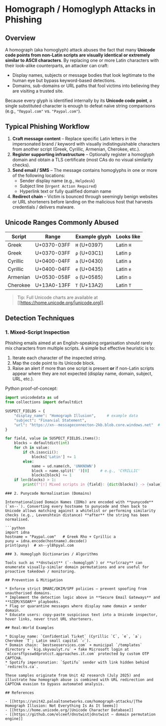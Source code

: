 # Homograph / Homoglyph Attacks in Phishing


## Overview

A homograph (aka homoglyph) attack abuses the fact that many **Unicode code points from non-Latin scripts are visually identical or extremely similar to ASCII characters**. By replacing one or more Latin characters with their look-alike counterparts, an attacker can craft:

* Display names, subjects or message bodies that look legitimate to the human eye but bypass keyword-based detections.
* Domains, sub-domains or URL paths that fool victims into believing they are visiting a trusted site.

Because every glyph is identified internally by its **Unicode code point**, a single substituted character is enough to defeat naïve string comparisons (e.g., `"Παypal.com"` vs. `"Paypal.com"`).

## Typical Phishing Workflow

1. **Craft message content** – Replace specific Latin letters in the impersonated brand / keyword with visually indistinguishable characters from another script (Greek, Cyrillic, Armenian, Cherokee, etc.).
2. **Register supporting infrastructure** – Optionally register a homoglyph domain and obtain a TLS certificate (most CAs do no visual similarity checks).
3. **Send email / SMS** – The message contains homoglyphs in one or more of the following locations:
   * Sender display name (e.g., `Ηеlрdеѕk`)
   * Subject line (`Urgеnt Аctіon Rеquіrеd`)
   * Hyperlink text or fully qualified domain name
4. **Redirect chain** – Victim is bounced through seemingly benign websites or URL shorteners before landing on the malicious host that harvests credentials / delivers malware.

## Unicode Ranges Commonly Abused

| Script | Range | Example glyph | Looks like |
|--------|-------|---------------|------------|
| Greek  | U+0370-03FF | `Η` (U+0397) | Latin `H` |
| Greek  | U+0370-03FF | `ρ` (U+03C1) | Latin `p` |
| Cyrillic | U+0400-04FF | `а` (U+0430) | Latin `a` |
| Cyrillic | U+0400-04FF | `е` (U+0435) | Latin `e` |
| Armenian | U+0530-058F | `օ` (U+0585) | Latin `o` |
| Cherokee | U+13A0-13FF | `Ꭲ` (U+13A2) | Latin `T` |

> Tip: Full Unicode charts are available at [[https://home.unicode.org/|unicode.org]].

## Detection Techniques

### 1. Mixed-Script Inspection

Phishing emails aimed at an English-speaking organisation should rarely mix characters from multiple scripts.  A simple but effective heuristic is to:

1. Iterate each character of the inspected string.
2. Map the code point to its Unicode block.
3. Raise an alert if more than one script is present **or** if non-Latin scripts appear where they are not expected (display name, domain, subject, URL, etc.).

Python proof-of-concept:

```python
import unicodedata as ud
from collections import defaultdict

SUSPECT_FIELDS = {
    "display_name": "Ηоmоgraph Illusion",     # example data
    "subject": "Finаnꮯiаl Տtatеmеnt",
    "url": "https://xn--messageconnecton-2kb.blob.core.windows.net"  # punycode
}

for field, value in SUSPECT_FIELDS.items():
    blocks = defaultdict(int)
    for ch in value:
        if ch.isascii():
            blocks['Latin'] += 1
        else:
            name = ud.name(ch, 'UNKNOWN')
            block = name.split(' ')[0]     # e.g., 'CYRILLIC'
            blocks[block] += 1
    if len(blocks) > 1:
        print(f"[!] Mixed scripts in {field}: {dict(blocks)} -> {value}")
```
```
### 2. Punycode Normalisation (Domains)

Internationalised Domain Names (IDNs) are encoded with **punycode** (`xn--`). Converting every hostname to punycode and then back to Unicode allows matching against a whitelist or performing similarity checks (e.g., Levenshtein distance) **after** the string has been normalised.

```python
import idna
hostname = "Ρаypal.com"   # Greek Rho + Cyrillic a
puny = idna.encode(hostname).decode()
print(puny)  # xn--yl8hpyal.com
```
```
### 3. Homoglyph Dictionaries / Algorithms

Tools such as **dnstwist** (`--homoglyph`) or **urlcrazy** can enumerate visually-similar domain permutations and are useful for proactive takedown / monitoring.

## Prevention & Mitigation

* Enforce strict DMARC/DKIM/SPF policies – prevent spoofing from unauthorised domains.
* Implement the detection logic above in **Secure Email Gateways** and **SIEM/XSOAR** playbooks.
* Flag or quarantine messages where display name domain ≠ sender domain.
* Educate users: copy-paste suspicious text into a Unicode inspector, hover links, never trust URL shorteners.

## Real-World Examples

* Display name: `Сonfidеntiаl Ꭲiꮯkеt` (Cyrillic `С`, `е`, `а`; Cherokee `Ꭲ`; Latin small capital `ꮯ`).
* Domain chain: `bestseoservices.com` ➜ municipal `/templates` directory ➜ `kig.skyvaulyt.ru` ➜ fake Microsoft login at `mlcorsftpsswddprotcct.approaches.it.com` protected by custom OTP CAPTCHA.
* Spotify impersonation: `Sρօtifս` sender with link hidden behind `redirects.ca`.

These samples originate from Unit 42 research (July 2025) and illustrate how homograph abuse is combined with URL redirection and CAPTCHA evasion to bypass automated analysis.

## References

- [[https://unit42.paloaltonetworks.com/homograph-attacks/|The Homograph Illusion: Not Everything Is As It Seems]]
- [[https://home.unicode.org/|Unicode Character Database]]  
- [[https://github.com/elceef/dnstwist|dnstwist – domain permutation engine]]

